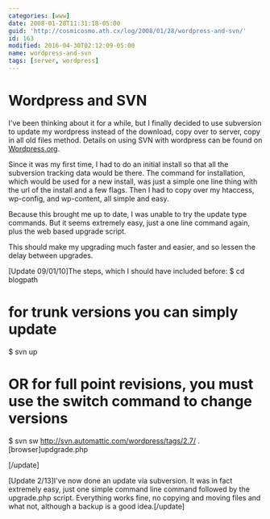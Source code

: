 ```yaml
---
categories: [www]
date: 2008-01-28T11:31:18-05:00
guid: 'http://cosmicosmo.ath.cx/log/2008/01/28/wordpress-and-svn/'
id: 163
modified: 2016-04-30T02:12:09-05:00
name: wordpress-and-svn
tags: [server, wordpress]
---
```


Wordpress and SVN
=================

I've been thinking about it for a while, but I finally decided to use subversion to update my wordpress instead of the download, copy over to server, copy in all old files method.  Details on using SVN with wordpress can be found on [Wordpress.org](http://codex.wordpress.org/Installing/Updating_WordPress_with_Subversion).

Since it was my first time, I had to do an initial install so that all the subversion tracking data would be there.  The command for installation, which would be used for a new install, was just a simple one line thing with the url of the install and a few flags.  Then I had to copy over my htaccess, wp-config, and wp-content, all simple and easy.

Because this brought me up to date, I was unable to try the update type commands.  But it seems extremely easy, just a one line command again, plus the web based upgrade script.

This should make my upgrading much faster and easier, and so lessen the delay between upgrades.

[Update 09/01/10]The steps, which I should have included before:
$ cd blogpath
# for trunk versions you can simply update
$ svn up
# OR for full point revisions, you must use the switch command to change versions
$ svn sw http://svn.automattic.com/wordpress/tags/2.7/ . 
[browser]updgrade.php

[/update]

[Update 2/13]I've now done an update via subversion.  It was in fact extremely easy, just one simple command line command followed by the upgrade.php script.  Everything works fine, no copying and moving files and what not, although a backup is a good idea.[/update]
